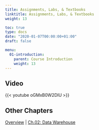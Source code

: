 ```yaml
---
title: Assignments, Labs, & Textbooks
linktitle: Assignments, Labs, & Textbooks
weight: 13

toc: true
type: docs
date: "2020-01-07T00:00:00+01:00"
draft: false

menu:
  01-introduction:
    parent: Course Introduction
    weight: 13
---
```


## Video

{{< youtube oGMxB0W2DIU >}}

## Other Chapters

[Overview](../../../../big-data-in-depth/)  | [Ch.02: Data Warehouse](../../02-dwh) 